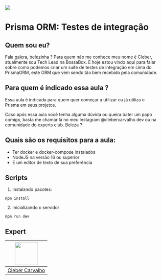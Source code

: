 <img src="https://storage.googleapis.com/golden-wind/experts-club/capa-github.svg" />

# Prisma ORM: Testes de integração

## Quem sou eu?

Fala galera, belezinha ? Para quem não me conhece meu nome é Cleber, atualmente sou Tech Lead na BossaBox. E hoje estou vindo aqui para falar sobre como podemos criar um suíte de testes de integração em cima do PrismaORM, este ORM que vem sendo tão bem recebido pela comunidade.

## Para quem é indicado essa aula ?

Essa aula é indicada para quem quer começar a utilizar ou já utiliza o Prisma em seus projetos.

Caso após essa aula você tenha alguma dúvida ou queira bater um papo comigo, basta me chamar lá no meu instagram @clebercarvalho.dev ou na comunidade do experts club. Beleza ?

## Quais são os requisitos para a aula:

- Ter docker e docker-compose instalados
- NodeJS na versão 16 ou superior
- E um editor de texto de sua preferência

## Scripts

1. Instalando pacotes:

```
npm install
```

2. Inicializando o servidor

```
npm run dev
```

## Expert

| [<img src="https://avatars.githubusercontent.com/u/16427289" width="75px;"/>][1] |
| :------------------------------------------------------------------------------: |
|                               [Cleber Carvalho][1]                               |

[1]: https://www.instagram.com/clebercarvalho.dev
